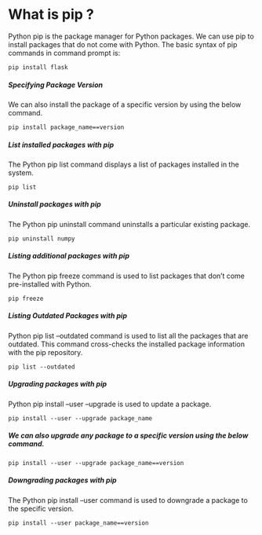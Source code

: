 # What is pip ? 

Python pip is the package manager for Python packages. We can use pip to install packages that do not come with Python. The basic syntax of pip commands in command prompt is: 
```
pip install flask
```
##### Specifying Package Version
We can also install the package of a specific version by using the below command.
```
pip install package_name==version
```
##### List installed packages with pip
The Python pip list command displays a list of packages installed in the system. 
```
pip list
```
##### Uninstall packages with pip
The Python pip uninstall command uninstalls a particular existing package. 
```
pip uninstall numpy
```
##### Listing additional packages with pip
The Python pip freeze command is used to list packages that don’t come pre-installed with Python. 
```
pip freeze
```
##### Listing Outdated Packages with pip
Python pip list –outdated command is used to list all the packages that are outdated. This command cross-checks the installed package information with the pip repository.
```
pip list --outdated
```
##### Upgrading packages with pip
Python pip install –user –upgrade is used to update a package.
```
pip install --user --upgrade package_name
```
##### We can also upgrade any package to a specific version using the below command.
```
pip install --user --upgrade package_name==version
```
##### Downgrading packages with pip
The Python pip install –user command is used to downgrade a package to the specific version.
```
pip install --user package_name==version
```
